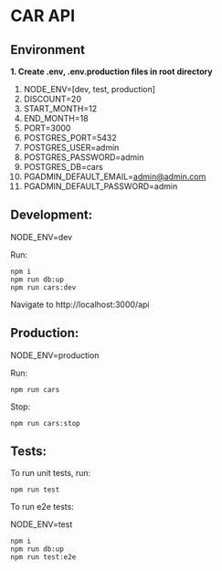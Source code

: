 # CAR API

## Environment
**1. Create .env, .env.production files in root directory**

  1. NODE_ENV=[dev, test, production]
  2. DISCOUNT=20
  3. START_MONTH=12
  4. END_MONTH=18
  5. PORT=3000
  6. POSTGRES_PORT=5432
  7. POSTGRES_USER=admin
  8. POSTGRES_PASSWORD=admin
  9. POSTGRES_DB=cars
  10. PGADMIN_DEFAULT_EMAIL=admin@admin.com
  11. PGADMIN_DEFAULT_PASSWORD=admin

## Development:

NODE_ENV=dev

Run:
```shell
npm i
npm run db:up
npm run cars:dev
```
Navigate to http://localhost:3000/api

## Production:

NODE_ENV=production

Run: 
```shell
npm run cars
```
Stop:
```shell
npm run cars:stop
```

## Tests:
To run unit tests, run:
```shell
npm run test
```

To run e2e tests:

NODE_ENV=test

```shell
npm i
npm run db:up
npm run test:e2e
```
